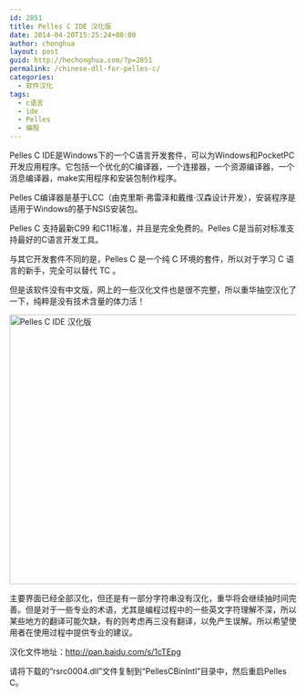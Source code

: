 ```yaml
---
id: 2851
title: Pelles C IDE 汉化版
date: 2014-04-20T15:25:24+08:00
author: chonghua
layout: post
guid: http://hechonghua.com/?p=2851
permalink: /chinese-dll-for-pelles-c/
categories:
  - 软件汉化
tags:
  - c语言
  - ide
  - Pelles
  - 编程
---
```

Pelles C IDE是Windows下的一个C语言开发套件，可以为Windows和PocketPC开发应用程序。它包括一个优化的C编译器，一个连接器，一个资源编译器，一个消息编译器，make实用程序和安装包制作程序。

<!--more-->

Pelles C编译器是基于LCC（由克里斯·弗雷泽和戴维·汉森设计开发），安装程序是适用于Windows的基于NSIS安装包。 

Pelles C 支持最新C99 和C11标准，并且是完全免费的。Pelles C是当前对标准支持最好的C语言开发工具。 

与其它开发套件不同的是，Pelles C 是一个纯 C 环境的套件，所以对于学习 C 语言的新手，完全可以替代 TC 。 

但是该软件没有中文版，网上的一些汉化文件也是很不完整，所以重华抽空汉化了一下，纯粹是没有技术含量的体力活！ 

<img src="http://chonghua-1251666171.cos.ap-shanghai.myqcloud.com/Pelles.png" width="600" height="473" alt="Pelles C IDE 汉化版" /> 

主要界面已经全部汉化，但还是有一部分字符串没有汉化，重华将会继续抽时间完善。但是对于一些专业的术语，尤其是编程过程中的一些英文字符理解不深，所以某些地方的翻译可能欠缺，有的则考虑再三没有翻译，以免产生误解。所以希望使用者在使用过程中提供专业的建议。

汉化文件地址：<a title="http://pan.baidu.com/s/1cTEpg" href="http://pan.baidu.com/s/1cTEpg" target="_blank">http://pan.baidu.com/s/1cTEpg</a>

请将下载的“rsrc0004.dll”文件复制到“PellesCBinIntl”目录中，然后重启Pelles C。